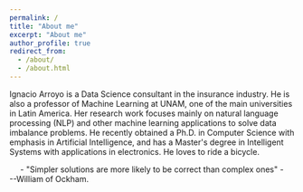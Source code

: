 ```yaml
---
permalink: /
title: "About me"
excerpt: "About me"
author_profile: true
redirect_from: 
  - /about/
  - /about.html
---
```


Ignacio Arroyo is a Data Science consultant in the insurance industry. He is also a professor of Machine Learning at UNAM, one of the main universities in Latin America. Her research work focuses mainly on natural language processing (NLP) and other machine learning applications to solve data imbalance problems. He recently obtained a Ph.D. in Computer Science with emphasis in Artificial Intelligence, and has a Master's degree in Intelligent Systems with applications in electronics. He loves to ride a bicycle.

<center> - "Simpler solutions are more likely to be correct than complex ones" - </center> --William of Ockham.
